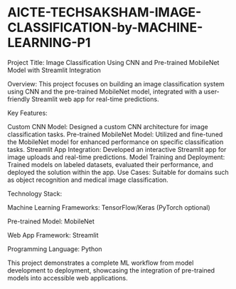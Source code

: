 # AICTE-TECHSAKSHAM-IMAGE-CLASSIFICATION-by-MACHINE-LEARNING-P1
Project Title: Image Classification Using CNN and Pre-trained MobileNet Model with Streamlit Integration

Overview: This project focuses on building an image classification system using CNN and the pre-trained MobileNet model, integrated with a user-friendly Streamlit web app for real-time predictions.

Key Features:

Custom CNN Model: Designed a custom CNN architecture for image classification tasks. Pre-trained MobileNet Model: Utilized and fine-tuned the MobileNet model for enhanced performance on specific classification tasks. Streamlit App Integration: Developed an interactive Streamlit app for image uploads and real-time predictions. Model Training and Deployment: Trained models on labeled datasets, evaluated their performance, and deployed the solution within the app. Use Cases: Suitable for domains such as object recognition and medical image classification.

Technology Stack:

Machine Learning Frameworks: TensorFlow/Keras (PyTorch optional)

Pre-trained Model: MobileNet

Web App Framework: Streamlit

Programming Language: Python

This project demonstrates a complete ML workflow from model development to deployment, showcasing the integration of pre-trained models into accessible web applications.
